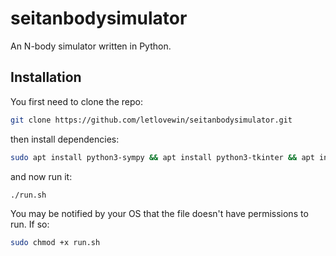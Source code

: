 # seitanbodysimulator
An N-body simulator written in Python.

## Installation
You first need to clone the repo:

```bash
git clone https://github.com/letlovewin/seitanbodysimulator.git
```

then install dependencies:

```bash
sudo apt install python3-sympy && apt install python3-tkinter && apt install python3-ttkthemes
```

and now run it:

```bash
./run.sh
```

You may be notified by your OS that the file doesn't have permissions to run. If so:

```bash
sudo chmod +x run.sh
```